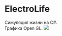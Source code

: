 # ElectroLife
 Симуляция жизни на C#. <br>
 Графика Open GL.
 <img src = "https://b.radikal.ru/b31/2004/06/580c48f6e69a.png" />
